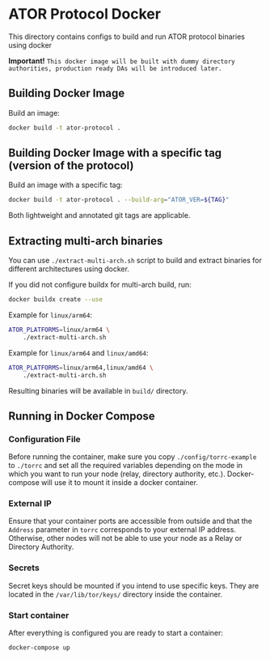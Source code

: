 # ATOR Protocol Docker

This directory contains configs to build and run ATOR protocol binaries using docker

**Important!** 
`This docker image will be built with dummy directory authorities, production ready DAs will be introduced later.`

## Building Docker Image

Build an image:
```sh
docker build -t ator-protocol .
```

## Building Docker Image with a specific tag (version of the protocol)

Build an image with a specific tag:
```sh
docker build -t ator-protocol . --build-arg="ATOR_VER=${TAG}"
```
Both lightweight and annotated git tags are applicable.

## Extracting multi-arch binaries

You can use `./extract-multi-arch.sh` script to build and extract binaries for different architectures using docker.

If you did not configure buildx for multi-arch build, run:
```sh
docker buildx create --use
```

Example for `linux/arm64`:
```sh
ATOR_PLATFORMS=linux/arm64 \
    ./extract-multi-arch.sh
```

Example for `linux/arm64` and `linux/amd64`:
```sh
ATOR_PLATFORMS=linux/arm64,linux/amd64 \
    ./extract-multi-arch.sh
```

Resulting binaries will be available in `build/` directory.

## Running in Docker Compose

### Configuration File

Before running the container, make sure you copy `./config/torrc-example` to `./torrc` and set all the required variables depending on the mode in which you want to run your node (relay, directory authority, etc.). Docker-compose will use it to mount it inside a docker container.

### External IP

Ensure that your container ports are accessible from outside and that the `Address` parameter in `torrc` corresponds to your external IP address. Otherwise, other nodes will not be able to use your node as a Relay or Directory Authority.

### Secrets

Secret keys should be mounted if you intend to use specific keys. They are located in the `/var/lib/tor/keys/` directory inside the container.

### Start container

After everything is configured you are ready to start a container:

```sh
docker-compose up
```
